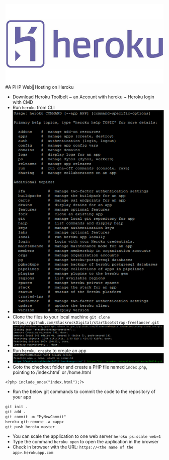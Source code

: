 ![](/heroku-logo.jpg)
#A PHP Web🚪Hosting on Heroku
- Download Heroku Toolbelt ~ an Account with heroku ~ Heroku login with CMD
- Run `heroku` from CLI 
- ![](/heroku.png)
- Clone the files to your local machine `git clone https://github.com/BlackrockDigital/startbootstrap-freelancer.git`
- ![](/heroku1.png)
- Run `heroku create` to create an app
- ![](/heroku2.png)
- Goto the checkout folder and create a PHP file named `index.php`, pointing to /index.html` or /home.html
```
<?php include_once("index.html");?>
```
- Run the below git commands to commit the code to the repository of your app
```
git init .
git add .
git commit -m "MyNewCommit"
heroku git:remote -a <app>
git push heroku master
```
- You can scale the application to one web server `heroku ps:scale web=1`
- Type the command `heroku open` to open the application in the browser
- Check in browser with the URL: `https://<the name of the app>.herokuapp.com`
